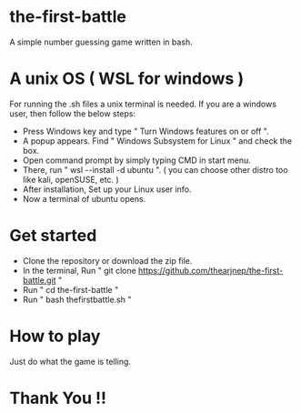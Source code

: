 # the-first-battle
A simple number guessing game written in bash.
# A unix OS ( WSL for windows )
For running the .sh files a unix terminal is needed. If you are a windows user, then follow the below steps:
* Press Windows key and type " Turn Windows features on or off ".
* A popup appears. Find " Windows Subsystem for Linux " and check the box.
* Open command prompt by simply typing CMD in start menu.
* There, run " wsl --install -d ubuntu ". ( you can choose other distro too like kali, openSUSE, etc. )
* After installation, Set up your Linux user info.
* Now a terminal of ubuntu opens.
# Get started
* Clone the repository or download the zip file.
* In the terminal, Run " git clone https://github.com/thearjnep/the-first-battle.git "
* Run " cd the-first-battle "
* Run " bash thefirstbattle.sh "
# How to play
  Just do what the game is telling.
# Thank You !!
